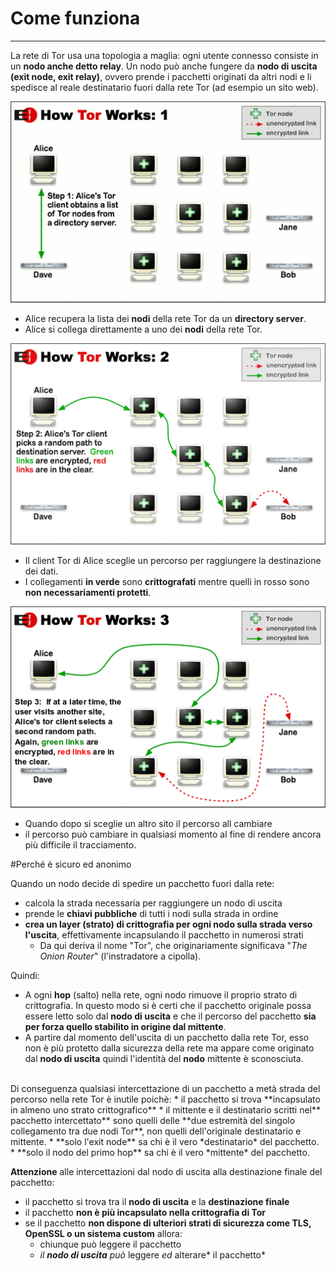 # Come funziona
---
La rete di Tor usa una topologia a maglia: ogni utente connesso consiste in un **nodo anche detto relay**. Un nodo può
anche fungere da **nodo di uscita (exit node, exit relay)**, ovvero prende i pacchetti originati da altri nodi e li spedisce al
reale destinatario fuori dalla rete Tor (ad esempio un sito web).

![](tor1.png)

* Alice recupera la lista dei **nodi** della rete Tor da un **directory server**.
* Alice si collega direttamente a uno dei **nodi** della rete Tor.


![](tor2.png)

* Il client Tor di Alice sceglie un percorso per raggiungere la destinazione dei dati.
* I collegamenti **in verde** sono **crittografati** mentre quelli in rosso sono **non necessariamenti protetti**.

![](tor3.png)

* Quando dopo si sceglie un altro sito il percorso all cambiare
* il percorso può cambiare in qualsiasi momento al fine di rendere ancora più difficile il tracciamento.

#Perché è sicuro ed anonimo

Quando un nodo decide di spedire un pacchetto fuori dalla rete:
* calcola la strada necessaria per raggiungere un nodo di uscita
* prende le **chiavi pubbliche** di tutti i nodi sulla strada in ordine
* **crea un layer (strato) di crittografia per ogni nodo sulla strada verso l'uscita**, effettivamente incapsulando il pacchetto in numerosi strati
  * Da qui deriva il nome "Tor", che originariamente significava "*The Onion Router*" (l'instradatore a cipolla).

Quindi:
* A ogni **hop** (salto) nella rete, ogni nodo rimuove il proprio strato di crittografia. In questo modo si è certi che il pacchetto originale possa essere letto solo dal **nodo di uscita** e che il percorso del pacchetto **sia per forza quello stabilito in origine dal mittente**.
* A partire dal momento dell'uscita di un pacchetto dalla rete Tor, esso non è più protetto dalla sicurezza della rete ma appare come originato dal **nodo di uscita** quindi l'identità del **nodo** mittente è sconosciuta.
<br/>
Di conseguenza qualsiasi intercettazione di un pacchetto a metà strada del percorso nella rete Tor è inutile poichè:
* il pacchetto si trova **incapsulato in almeno uno strato crittografico**
* il mittente e il destinatario scritti nel** pacchetto intercettato** sono quelli delle **due estremità del singolo collegamento tra due nodi Tor**, non quelli dell'originale destinatario e mittente.
* **solo l'exit node** sa chi è il vero *destinatario* del pacchetto.
* **solo il nodo del primo hop** sa chi è il vero *mittente* del pacchetto.<br/>

**Attenzione** alle intercettazioni dal nodo di uscita alla destinazione finale del pacchetto:
* il pacchetto si trova tra il **nodo di uscita** e la **destinazione finale**
* il pacchetto **non è più incapsulato nella crittografia di Tor**
* se il pacchetto **non dispone di ulteriori strati di sicurezza come TLS, OpenSSL o un sistema custom** allora:
  * chiunque può leggere il pacchetto
  * *il* ***nodo di uscita*** *può* leggere *ed* alterare* il pacchetto*